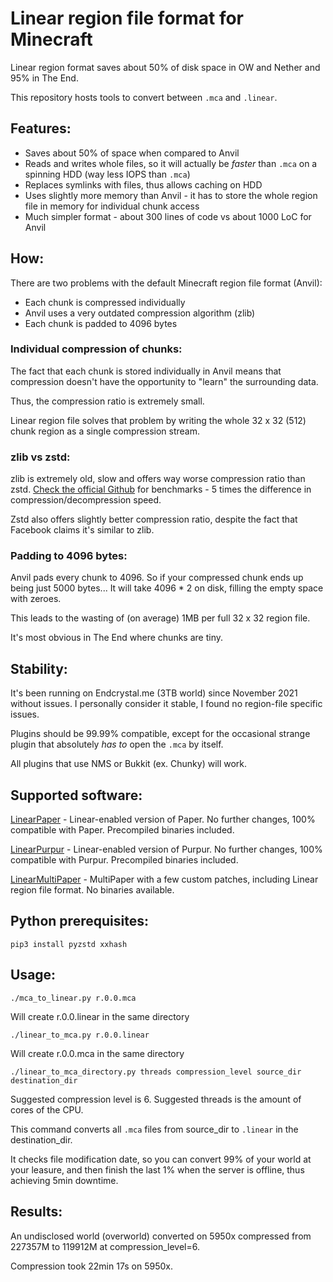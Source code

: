 # Linear region file format for Minecraft

Linear region format saves about 50% of disk space in OW and Nether and 95% in The End.

This repository hosts tools to convert between `.mca` and `.linear`.

## Features:
- Saves about 50% of space when compared to Anvil
- Reads and writes whole files, so it will actually be _faster_ than `.mca` on a spinning HDD (way less IOPS than `.mca`)
- Replaces symlinks with files, thus allows caching on HDD
- Uses slightly more memory than Anvil - it has to store the whole region file in memory for individual chunk access
- Much simpler format - about 300 lines of code vs about 1000 LoC for Anvil

## How:
There are two problems with the default Minecraft region file format (Anvil):
- Each chunk is compressed individually
- Anvil uses a very outdated compression algorithm (zlib)
- Each chunk is padded to 4096 bytes

### Individual compression of chunks:
The fact that each chunk is stored individually in Anvil means that compression doesn't have the opportunity to "learn" the surrounding data.

Thus, the compression ratio is extremely small.

Linear region file solves that problem by writing the whole 32 x 32 (512) chunk region as a single compression stream.

### zlib vs zstd:

zlib is extremely old, slow and offers way worse compression ratio than zstd. [Check the official Github](https://github.com/facebook/zstd) for benchmarks - 5 times the difference in compression/decompression speed.

Zstd also offers slightly better compression ratio, despite the fact that Facebook claims it's similar to zlib.

### Padding to 4096 bytes:

Anvil pads every chunk to 4096. So if your compressed chunk ends up being just 5000 bytes... It will take 4096 * 2 on disk, filling the empty space with zeroes.

This leads to the wasting of (on average) 1MB per full 32 x 32 region file.

It's most obvious in The End where chunks are tiny.

## Stability:

It's been running on Endcrystal.me (3TB world) since November 2021 without issues. I personally consider it stable, I found no region-file specific issues.

Plugins should be 99.99% compatible, except for the occasional strange plugin that absolutely _has to_ open the `.mca` by itself.

All plugins that use NMS or Bukkit (ex. Chunky) will work.

## Supported software:

[LinearPaper](https://github.com/xymb-endcrystalme/LinearPaper) - Linear-enabled version of Paper. No further changes, 100% compatible with Paper. Precompiled binaries included.


[LinearPurpur](https://github.com/xymb-endcrystalme/LinearPurpur) - Linear-enabled version of Purpur. No further changes, 100% compatible with Purpur. Precompiled binaries included.


[LinearMultiPaper](https://github.com/xymb-endcrystalme/LinearMultiPaper) - MultiPaper with a few custom patches, including Linear region file format. No binaries available.

## Python prerequisites:

```apt install python3-pip
pip3 install pyzstd xxhash
```

## Usage:

```./mca_to_linear.py r.0.0.mca```

Will create r.0.0.linear in the same directory



```./linear_to_mca.py r.0.0.linear```

Will create r.0.0.mca in the same directory



```./linear_to_mca_directory.py threads compression_level source_dir destination_dir```


Suggested compression level is 6. Suggested threads is the amount of cores of the CPU.

This command converts all ```.mca``` files from source_dir to ```.linear``` in the destination_dir.

It checks file modification date, so you can convert 99% of your world at your leasure, and then finish the last 1% when the server is offline, thus achieving 5min downtime.

## Results:

An undisclosed world (overworld) converted on 5950x compressed from 227357M to 119912M at compression_level=6.

Compression took 22min 17s on 5950x.
